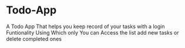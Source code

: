 # Todo-App
A Todo App That helps you keep record of your tasks with a login Funtionality Using Which only You can Access the list add new tasks or delete completed ones
